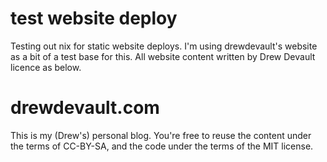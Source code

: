# test website deploy

Testing out nix for static website deploys. I'm using drewdevault's website as a bit of a test base for this. All website content written by Drew Devault licence as below.

# drewdevault.com

This is my (Drew's) personal blog. You're free to reuse the content under the terms of
CC-BY-SA, and the code under the terms of the MIT license.
